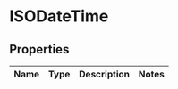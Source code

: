 
# ISODateTime

## Properties
Name | Type | Description | Notes
------------ | ------------- | ------------- | -------------



